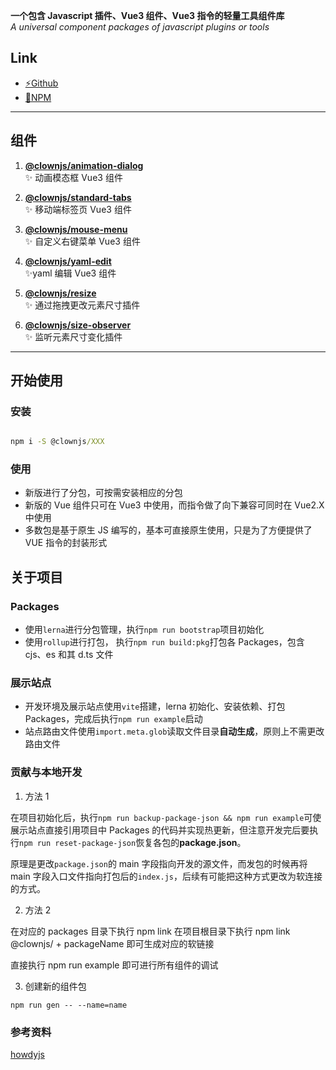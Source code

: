 **一个包含 Javascript 插件、Vue3 组件、Vue3 指令的轻量工具组件库**  
_A universal component packages of javascript plugins or tools_

## Link

- <a href="https://github.com/UniqueCrownClown/clownjs" target="_blank">⚡Github</a>
- <a href="https://www.npmjs.com/search?q=%40clownjs" target="_blank">💾NPM</a>

---

## 组件

1. **[@clownjs/animation-dialog](https://uniquecrownclown.github.io/clownjs/animation-dialog)**  
   ✨ 动画模态框 Vue3 组件

2. **[@clownjs/standard-tabs](https://uniquecrownclown.github.io/clownjs/standard-tabs)**  
   ✨ 移动端标签页 Vue3 组件

3. **[@clownjs/mouse-menu](https://uniquecrownclown.github.io/clownjs/mouse-menu)**  
   ✨ 自定义右键菜单 Vue3 组件

4. **[@clownjs/yaml-edit](https://uniquecrownclown.github.io/clownjs/yaml-edit)**  
   ✨yaml 编辑 Vue3 组件

5. **[@clownjs/resize](https://uniquecrownclown.github.io/clownjs/resize)**  
   ✨ 通过拖拽更改元素尺寸插件

6. **[@clownjs/size-observer](https://uniquecrownclown.github.io/clownjs/size-observer)**  
   ✨ 监听元素尺寸变化插件

---

## 开始使用

### 安装

```cmd

npm i -S @clownjs/XXX

```

### 使用

- 新版进行了分包，可按需安装相应的分包
- 新版的 Vue 组件只可在 Vue3 中使用，而指令做了向下兼容可同时在 Vue2.X 中使用
- 多数包是基于原生 JS 编写的，基本可直接原生使用，只是为了方便提供了 VUE 指令的封装形式

## 关于项目

### Packages

- 使用`lerna`进行分包管理，执行`npm run bootstrap`项目初始化
- 使用`rollup`进行打包， 执行`npm run build:pkg`打包各 Packages，包含 cjs、es 和其 d.ts 文件

### 展示站点

- 开发环境及展示站点使用`vite`搭建，lerna 初始化、安装依赖、打包 Packages，完成后执行`npm run example`启动
- 站点路由文件使用`import.meta.glob`读取文件目录**自动生成**，原则上不需更改路由文件

### 贡献与本地开发

1. 方法 1

在项目初始化后，执行`npm run backup-package-json && npm run example`可使展示站点直接引用项目中 Packages 的代码并实现热更新，但注意开发完后要执行`npm run reset-package-json`恢复各包的**package.json**。

原理是更改`package.json`的 main 字段指向开发的源文件，而发包的时候再将 main 字段入口文件指向打包后的`index.js`，后续有可能把这种方式更改为软连接的方式。

2. 方法 2

在对应的 packages 目录下执行 npm link
在项目根目录下执行 npm link @clownjs/ + packageName 即可生成对应的软链接

直接执行 npm run example 即可进行所有组件的调试

3. 创建新的组件包

```shell
npm run gen -- --name=name
```

### 参考资料

[howdyjs](https://github.com/leon-kfd/howdyjs)
